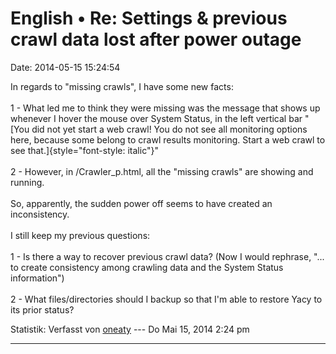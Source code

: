 English • Re: Settings & previous crawl data lost after power outage
====================================================================

Date: 2014-05-15 15:24:54

In regards to \"missing crawls\", I have some new facts:\
\
1 - What led me to think they were missing was the message that shows up
whenever I hover the mouse over System Status, in the left vertical bar
\"[You did not yet start a web crawl! You do not see all monitoring
options here, because some belong to crawl results monitoring. Start a
web crawl to see that.]{style="font-style: italic"}\"\
\
2 - However, in /Crawler\_p.html, all the \"missing crawls\" are showing
and running.\
\
So, apparently, the sudden power off seems to have created an
inconsistency.\
\
I still keep my previous questions:\
\
1 - Is there a way to recover previous crawl data? (Now I would
rephrase, \"\... to create consistency among crawling data and the
System Status information\")\
\
2 - What files/directories should I backup so that I\'m able to restore
Yacy to its prior status?

Statistik: Verfasst von
[oneaty](http://forum.yacy-websuche.de/memberlist.php?mode=viewprofile&u=8876)
--- Do Mai 15, 2014 2:24 pm

------------------------------------------------------------------------
